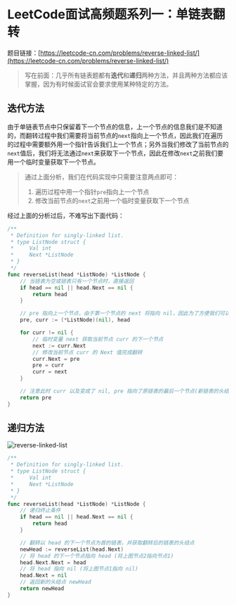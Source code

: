 # LeetCode面试高频题系列一：单链表翻转


<!--more-->

题目链接：[https://leetcode-cn.com/problems/reverse-linked-list/](https://leetcode-cn.com/problems/reverse-linked-list/)
> 写在前面：几乎所有链表题都有**迭代**和**递归**两种方法，并且两种方法都应该掌握，因为有时候面试官会要求使用某种特定的方法。

## 迭代方法
由于单链表节点中只保留着下一个节点的信息，上一个节点的信息我们是不知道的，而翻转过程中我们需要将当前节点的`next`指向上一个节点，因此我们在遍历的过程中需要额外用一个指针告诉我们上一个节点；另外当我们修改了当前节点的`next`值后，我们将无法通过`next`来获取下一个节点，因此在修改`next`之前我们要用一个临时变量获取下一个节点。

> 通过上面分析，我们在代码实现中只需要注意两点即可：
>
> 1. 遍历过程中用一个指针`pre`指向上一个节点
> 2. 修改当前节点的`next`之前用一个临时变量获取下一个节点

经过上面的分析过后，不难写出下面代码：
~~~go
/**
 * Definition for singly-linked list.
 * type ListNode struct {
 *     Val int
 *     Next *ListNode
 * }
 */
func reverseList(head *ListNode) *ListNode {
    // 当链表为空或链表只有一个节点时，直接返回
    if head == nil || head.Next == nil {
        return head
    }

    // pre 指向上一个节点，由于第一个节点的 next 将指向 nil，因此为了方便我们可以将 pre 初始化为 nil
    pre, curr := (*ListNode)(nil), head

    for curr != nil {
        // 临时变量 next 获取当前节点 curr 的下一个节点
        next := curr.Next
        // 修改当前节点 curr 的 Next 值完成翻转
        curr.Next = pre
        pre = curr
        curr = next
    }

    // 注意此时 curr 以及变成了 nil, pre 指向了原链表的最后一个节点(新链表的头结点)
    return pre
}
~~~

## 递归方法

![reverse-linked-list](https://cdn.jsdelivr.net/gh/PeiLeiScott/image-hosting@master/reverse-linked-list.3q90u0piw0k0.png)

~~~go
/**
 * Definition for singly-linked list.
 * type ListNode struct {
 *     Val int
 *     Next *ListNode
 * }
 */
func reverseList(head *ListNode) *ListNode {
    // 递归终止条件
    if head == nil || head.Next == nil {
        return head
    }

    // 翻转以 head 的下一个节点为首的链表，并获取翻转后的链表的头结点
    newHead := reverseList(head.Next)
    // 将 head 的下一个节点指向 head (将上图节点2指向节点1)
    head.Next.Next = head
    // 将 head 指向 nil (将上图节点1指向 nil)
    head.Next = nil 
    // 返回新的头结点 newHead
    return newHead
}
~~~

